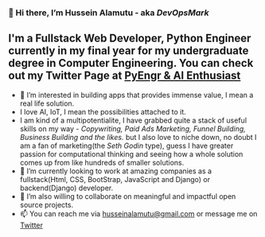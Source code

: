 <H3> 👋 Hi there, I’m Hussein Alamutu - aka <i> DevOpsMark </i> </H3>
<h2> I'm a Fullstack Web Developer, Python Engineer currently in my final year for my undergraduate degree in Computer Engineering. 
You can check out my Twitter Page at <a href="twitter.com/alamzarts"> PyEngr & AI Enthusiast</a></h2>


- 👀 I’m interested in building apps that provides immense value, I mean a real life solution. 
- I love AI, IoT, I mean the possibilities attached to it. 
- I am kind of a multipotentialite, I have grabbed quite a stack of useful skills on my way - <i> Copywriting, Paid Ads Marketing, Funnel Building, Business Building and the likes. </i>
but I also love to niche down, no doubt I am a fan of marketing(the <i>Seth Godin</i> type), 
guess I have greater passion for computational thinking and seeing how a whole solution comes up from like hundreds of smaller solutions.
- 🌱 I’m currently looking to  work at amazing companies as a fullstack(Html, CSS, BootStrap, JavaScript and Django) or backend(Django) developer.
- 💞️ I’m also willing to collaborate on meaningful and impactful open source projects.
- 📫 You can reach me via husseinalamutu@gmail.com or message me on <a href="twitter.com/alamzarts">Twitter</a>

<!---
DevOpsMark/DevOpsMark is a ✨ special ✨ repository because its `README.md` (this file) appears on your GitHub profile.
You can click the Preview link to take a look at your changes.
--->

